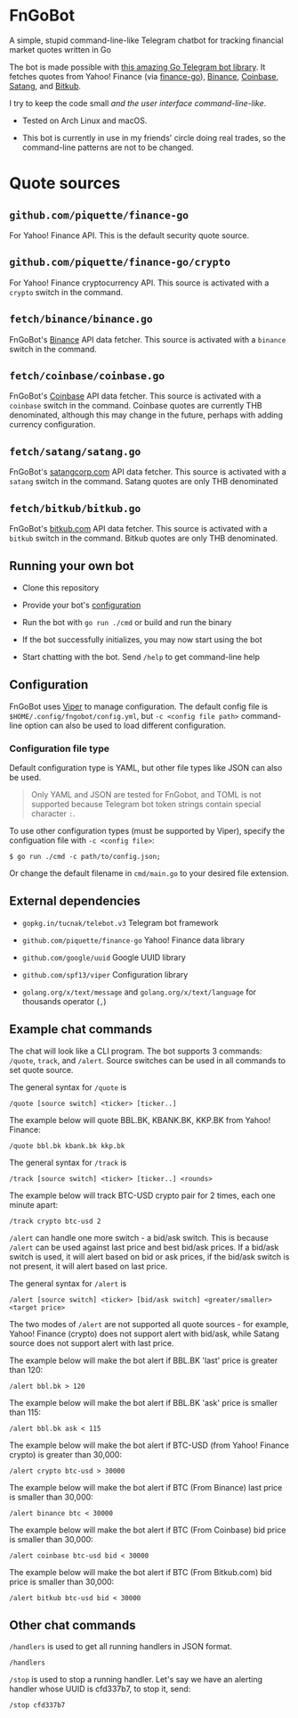 # FnGoBot
A simple, stupid command-line-like Telegram chatbot for tracking financial market quotes written in Go

The bot is made possible with [this amazing Go Telegram bot library](https://gopkg.in/tucnak/telebot.v3). It fetches quotes from Yahoo! Finance (via [finance-go](https://github.com/piquette/finance-go)), [Binance](https://binance.com), [Coinbase](https://coinbase.com), [Satang](https://satangcorp.com), and [Bitkub](https://bitkub.com).

I try to keep the code small *and the user interface command-line-like*.

- Tested on Arch Linux and macOS.

- This bot is currently in use in my friends' circle doing real trades, so the command-line patterns are not to be changed.

# Quote sources
## `github.com/piquette/finance-go`
For Yahoo! Finance API. This is the default security quote source.

## `github.com/piquette/finance-go/crypto`
For Yahoo! Finance cryptocurrency API. This source is activated with a `crypto` switch in the command.

## `fetch/binance/binance.go`
FnGoBot's [Binance](https://binance.com) API data fetcher. This source is activated with a `binance` switch in the command.

## `fetch/coinbase/coinbase.go`
FnGoBot's [Coinbase](https://coinbase.com) API data fetcher. This source is activated with a `coinbase` switch in the command. Coinbase quotes are currently THB denominated, although this may change in the future, perhaps with adding currency configuration.

## `fetch/satang/satang.go`
FnGoBot's [satangcorp.com](https://satangcorp.com) API data fetcher. This source is activated with a `satang` switch in the command. Satang quotes are only THB denominated

## `fetch/bitkub/bitkub.go`
FnGoBot's [bitkub.com](https://bitkub.com) API data fetcher. This source is activated with a `bitkub` switch in the command. Bitkub quotes are only THB denominated.

## Running your own bot
- Clone this repository

- Provide your bot's [configuration](#config)

- Run the bot with `go run ./cmd` or build and run the binary

- If the bot successfully initializes, you may now start using the bot

- Start chatting with the bot. Send `/help` to get command-line help

## <a name="config">Configuration</a>
FnGoBot uses [Viper](github.com/spf13/viper) to manage configuration. The default config file is `$HOME/.config/fngobot/config.yml`, but `-c <config file path>` command-line option can also be used to load different configuration.
### Configuration file type
Default configuration type is YAML, but other file types like JSON can also be used.

> Only YAML and JSON are tested for FnGobot, and TOML is not supported because Telegram bot token strings contain special character `:`.

To use other configuration types (must be supported by Viper), specify the configuation file with `-c <config file>`:

    $ go run ./cmd -c path/to/config.json;

Or change the default filename in `cmd/main.go` to your desired file extension.

## External dependencies

- `gopkg.in/tucnak/telebot.v3` Telegram bot framework

- `github.com/piquette/finance-go` Yahoo! Finance data library

- `github.com/google/uuid` Google UUID library

- `github.com/spf13/viper` Configuration library

- `golang.org/x/text/message` and `golang.org/x/text/language` for thousands operator (`,`)

## Example chat commands
The chat will look like a CLI program. The bot supports 3 commands: `/quote`, `track`, and `/alert`. Source switches can be used in all commands to set quote source.

The general syntax for `/quote` is

    /quote [source switch] <ticker> [ticker..]

The example below will quote BBL.BK, KBANK.BK, KKP.BK from Yahoo! Finance:

    /quote bbl.bk kbank.bk kkp.bk

The general syntax for `/track` is

    /track [source switch] <ticker> [ticker..] <rounds>

The example below will track BTC-USD crypto pair for 2 times, each one minute apart:

    /track crypto btc-usd 2

`/alert` can handle one more switch - a bid/ask switch. This is because `/alert` can be used against last price and best bid/ask prices. If a bid/ask switch is used, it will alert based on bid or ask prices, if the bid/ask switch is not present, it will alert based on last price.

The general syntax for `/alert` is

    /alert [source switch] <ticker> [bid/ask switch] <greater/smaller> <target price>

The two modes of `/alert` are not supported all quote sources - for example, Yahoo! Finance (crypto) does not support alert with bid/ask, while Satang source does not support alert with last price.

The example below will make the bot alert if BBL.BK 'last' price is greater than 120:

    /alert bbl.bk > 120

The example below will make the bot alert if BBL.BK 'ask' price is smaller than 115:

    /alert bbl.bk ask < 115

The example below will make the bot alert if BTC-USD (from Yahoo! Finance crypto) is greater than 30,000:

    /alert crypto btc-usd > 30000

The example below will make the bot alert if BTC (From Binance) last price is smaller than 30,000:

    /alert binance btc < 30000

The example below will make the bot alert if BTC (From Coinbase) bid price is smaller than 30,000:

    /alert coinbase btc-usd bid < 30000

The example below will make the bot alert if BTC (From Bitkub.com) bid price is smaller than 30,000:

    /alert bitkub btc-usd bid < 30000

## Other chat commands

`/handlers` is used to get all running handlers in JSON format.

    /handlers

`/stop` is used to stop a running handler. Let's say we have an alerting handler whose UUID is cfd337b7, to stop it, send:

    /stop cfd337b7
